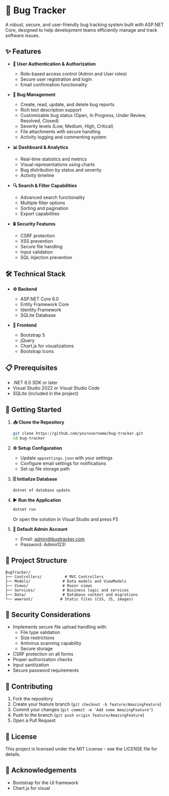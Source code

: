# 🐛 Bug Tracker

A robust, secure, and user-friendly bug tracking system built with ASP.NET Core, designed to help development teams efficiently manage and track software issues.

## ✨ Features

- **👥 User Authentication & Authorization**
  - Role-based access control (Admin and User roles)
  - Secure user registration and login
  - Email confirmation functionality

- **🎯 Bug Management**
  - Create, read, update, and delete bug reports
  - Rich text description support
  - Customizable bug status (Open, In Progress, Under Review, Resolved, Closed)
  - Severity levels (Low, Medium, High, Critical)
  - File attachments with secure handling
  - Activity logging and commenting system

- **📊 Dashboard & Analytics**
  - Real-time statistics and metrics
  - Visual representations using charts
  - Bug distribution by status and severity
  - Activity timeline

- **🔍 Search & Filter Capabilities**
  - Advanced search functionality
  - Multiple filter options
  - Sorting and pagination
  - Export capabilities

- **🔒 Security Features**
  - CSRF protection
  - XSS prevention
  - Secure file handling
  - Input validation
  - SQL injection prevention

## 🛠️ Technical Stack

- **⚙️ Backend**
  - ASP.NET Core 6.0
  - Entity Framework Core
  - Identity Framework
  - SQLite Database

- **🎨 Frontend**
  - Bootstrap 5
  - jQuery
  - Chart.js for visualizations
  - Bootstrap Icons

## 📋 Prerequisites

- .NET 6.0 SDK or later
- Visual Studio 2022 or Visual Studio Code
- SQLite (included in the project)

## 🚀 Getting Started

1. **📥 Clone the Repository**
   ```bash
   git clone https://github.com/yourusername/bug-tracker.git
   cd bug-tracker
   ```

2. **⚙️ Setup Configuration**
   - Update `appsettings.json` with your settings
   - Configure email settings for notifications
   - Set up file storage path

3. **🗄️ Initialize Database**
   ```bash
   dotnet ef database update
   ```

4. **▶️ Run the Application**
   ```bash
   dotnet run
   ```
   Or open the solution in Visual Studio and press F5

5. **👤 Default Admin Account**
   - Email: admin@bugtracker.com
   - Password: Admin123!

## 📁 Project Structure

```
BugTracker/
├── Controllers/          # MVC Controllers
├── Models/              # Data models and ViewModels
├── Views/               # Razor views
├── Services/            # Business logic and services
├── Data/                # Database context and migrations
└── wwwroot/            # Static files (CSS, JS, images)
```

## 🔐 Security Considerations

- Implements secure file upload handling with:
  - File type validation
  - Size restrictions
  - Antivirus scanning capability
  - Secure storage
- CSRF protection on all forms
- Proper authorization checks
- Input sanitization
- Secure password requirements

## 🤝 Contributing

1. Fork the repository
2. Create your feature branch (`git checkout -b feature/AmazingFeature`)
3. Commit your changes (`git commit -m 'Add some AmazingFeature'`)
4. Push to the branch (`git push origin feature/AmazingFeature`)
5. Open a Pull Request

## 📄 License

This project is licensed under the MIT License - see the LICENSE file for details.

## 👏 Acknowledgements

- Bootstrap for the UI framework
- Chart.js for visual
